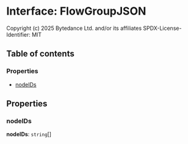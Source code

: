 # Interface: FlowGroupJSON

Copyright (c) 2025 Bytedance Ltd. and/or its affiliates
SPDX-License-Identifier: MIT

## Table of contents

### Properties

* [nodeIDs](/en/auto-docs/editor/interfaces/FlowGroupJSON.md#nodeids)

## Properties

### nodeIDs

**nodeIDs**: `string`\[]
